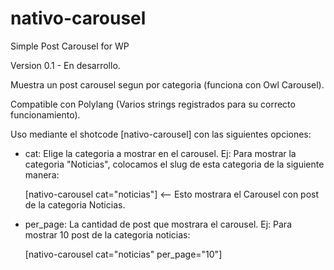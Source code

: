 # nativo-carousel
Simple Post Carousel for WP

Version 0.1 - En desarrollo.

Muestra un post carousel segun por categoria (funciona con Owl Carousel).

Compatible con Polylang (Varios strings registrados para su correcto funcionamiento).

Uso mediante el shotcode [nativo-carousel] con las siguientes opciones:

  - cat: Elige la categoria a mostrar en el carousel. Ej: Para mostrar la categoria "Noticias", colocamos el slug de esta categoria de la siguiente manera:  
  
    [nativo-carousel cat="noticias"] <-- Esto mostrara el Carousel con post de la categoria Noticias.
    
  - per_page: La cantidad de post que mostrara el carousel. Ej: Para mostrar 10 post de la categoria noticias:
  
    [nativo-carousel cat="noticias" per_page="10"]
